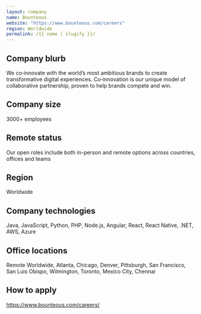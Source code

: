 ```yaml
---
layout: company
name: Bounteous
website: "https://www.bounteous.com/careers"
region: Worldwide
permalink: /{{ name | slugify }}/
---
```


## Company blurb

We co‑innovate with the world’s most ambitious brands to create transformative digital experiences. Co‑innovation is our unique model of collaborative partnership, proven to help brands compete and win.

## Company size

3000+ employees

## Remote status

Our open roles include both in-person and remote options across countries, offices and teams

## Region

Worldwide

## Company technologies

Java, JavaScript, Python, PHP, Node.js, Angular, React, React Native, .NET, AWS, Azure

## Office locations

Remote Worldwide, Atlanta, Chicago, Denver, Pittsburgh, San Francisco, San Luis Obispo, Wilmington, Toronto, Mexico City, Chennai 

## How to apply

https://www.bounteous.com/careers/